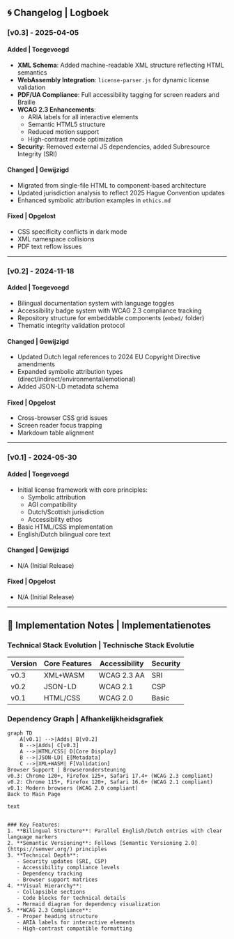 ## 🌀 Changelog | Logboek

### [v0.3] - 2025-04-05
#### Added | Toegevoegd
- **XML Schema**: Added machine-readable XML structure reflecting HTML semantics
- **WebAssembly Integration**: `license-parser.js` for dynamic license validation
- **PDF/UA Compliance**: Full accessibility tagging for screen readers and Braille
- **WCAG 2.3 Enhancements**:
  - ARIA labels for all interactive elements
  - Semantic HTML5 structure
  - Reduced motion support
  - High-contrast mode optimization
- **Security**: Removed external JS dependencies, added Subresource Integrity (SRI)

#### Changed | Gewijzigd
- Migrated from single-file HTML to component-based architecture
- Updated jurisdiction analysis to reflect 2025 Hague Convention updates
- Enhanced symbolic attribution examples in `ethics.md`

#### Fixed | Opgelost
- CSS specificity conflicts in dark mode
- XML namespace collisions
- PDF text reflow issues

---

### [v0.2] - 2024-11-18
#### Added | Toegevoegd
- Bilingual documentation system with language toggles
- Accessibility badge system with WCAG 2.3 compliance tracking
- Repository structure for embeddable components (`embed/` folder)
- Thematic integrity validation protocol

#### Changed | Gewijzigd
- Updated Dutch legal references to 2024 EU Copyright Directive amendments
- Expanded symbolic attribution types (direct/indirect/environmental/emotional)
- Added JSON-LD metadata schema

#### Fixed | Opgelost
- Cross-browser CSS grid issues
- Screen reader focus trapping
- Markdown table alignment

---

### [v0.1] - 2024-05-30
#### Added | Toegevoegd
- Initial license framework with core principles:
  - Symbolic attribution
  - AGI compatibility
  - Dutch/Scottish jurisdiction
  - Accessibility ethos
- Basic HTML/CSS implementation
- English/Dutch bilingual core text

#### Changed | Gewijzigd
- N/A (Initial Release)

#### Fixed | Opgelost
- N/A (Initial Release)

---

## 🧩 Implementation Notes | Implementatienotes

### Technical Stack Evolution | Technische Stack Evolutie
| Version | Core Features | Accessibility | Security |
|---------|---------------|---------------|----------|
| v0.3    | XML+WASM      | WCAG 2.3 AA   | SRI      |
| v0.2    | JSON-LD       | WCAG 2.1      | CSP      |
| v0.1    | HTML/CSS      | WCAG 2.0      | Basic    |

### Dependency Graph | Afhankelijkheidsgrafiek
```mermaid
graph TD
    A[v0.1] -->|Adds| B[v0.2]
    B -->|Adds| C[v0.3]
    A -->|HTML/CSS| D[Core Display]
    B -->|JSON-LD| E[Metadata]
    C -->|XML+WASM| F[Validation]
Browser Support | Browserondersteuning
v0.3: Chrome 120+, Firefox 125+, Safari 17.4+ (WCAG 2.3 compliant)
v0.2: Chrome 115+, Firefox 120+, Safari 16.6+ (WCAG 2.1 compliant)
v0.1: Modern browsers (WCAG 2.0 compliant)
Back to Main Page

text


### Key Features:
1. **Bilingual Structure**: Parallel English/Dutch entries with clear language markers
2. **Semantic Versioning**: Follows [Semantic Versioning 2.0](https://semver.org/) principles
3. **Technical Depth**:
   - Security updates (SRI, CSP)
   - Accessibility compliance levels
   - Dependency tracking
   - Browser support matrices
4. **Visual Hierarchy**:
   - Collapsible sections
   - Code blocks for technical details
   - Mermaid diagram for dependency visualization
5. **WCAG 2.3 Compliance**:
   - Proper heading structure
   - ARIA labels for interactive elements
   - High-contrast compatible formatting
